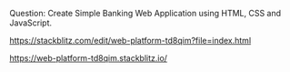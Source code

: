 Question: Create Simple Banking Web Application using HTML, CSS and JavaScript.

https://stackblitz.com/edit/web-platform-td8qim?file=index.html

https://web-platform-td8qim.stackblitz.io/




